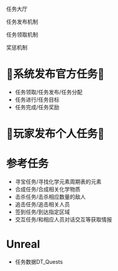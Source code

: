  任务大厅

任务发布机制

任务领取机制

奖惩机制

# 📝系统发布官方任务📝


*  任务领取/任务发布/任务分配
*  任务进行/任务目标
*  任务完成/任务奖励

# 📝玩家发布个人任务📝



# 参考任务

*  寻宝任务/寻找化学元素周期表的元素
*  合成任务/合成相关化学物质
*  击杀任务/击杀相应数量的敌人
*  追击任务/追击相关人员
*  签到任务/到达指定区域
*  交互任务/和相应人员对话交互等获取情报

# Unreal

* 任务数据DT_Quests
